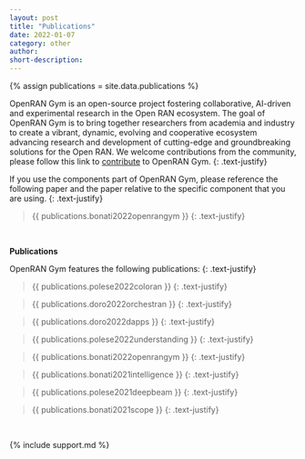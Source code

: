 ```yaml
---
layout: post
title: "Publications"
date: 2022-01-07
category: other
author:
short-description:
---
```


{% assign publications = site.data.publications %}

OpenRAN Gym is an open-source project fostering collaborative, AI-driven and experimental research in the Open RAN ecosystem.
The goal of OpenRAN Gym is to bring together researchers from academia and industry to create a vibrant, dynamic, evolving and cooperative ecosystem advancing research and development of cutting-edge and groundbreaking solutions for the Open RAN.
We welcome contributions from the community, please follow this link to [contribute](/other/contribute) to OpenRAN Gym.
{: .text-justify}

If you use the components part of OpenRAN Gym, please reference the following paper and the paper relative to the specific component that you are using.
{: .text-justify}

> {{ publications.bonati2022openrangym }}
> {: .text-justify}

&nbsp;

**Publications**

OpenRAN Gym features the following publications:
{: .text-justify}

> {{ publications.polese2022coloran }}
> {: .text-justify}

> {{ publications.doro2022orchestran }}
> {: .text-justify}

> {{ publications.doro2022dapps }}
> {: .text-justify}

> {{ publications.polese2022understanding }}
> {: .text-justify}

> {{ publications.bonati2022openrangym }}
> {: .text-justify}

> {{ publications.bonati2021intelligence }}
> {: .text-justify}

> {{ publications.polese2021deepbeam }}
> {: .text-justify}

> {{ publications.bonati2021scope }}
> {: .text-justify}

&nbsp;

{% include support.md %}
